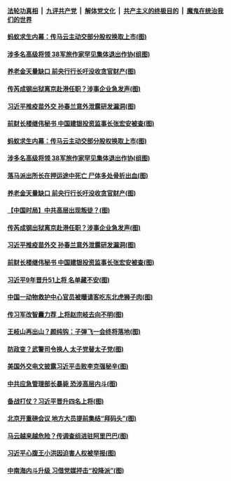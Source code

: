 ####  [法轮功真相](../../../../basic/blob/master/README.md?t=12220031) &nbsp;|&nbsp; [九评共产党](../../../../9ping.md/blob/master/README.md?t=12220031) &nbsp;|&nbsp; [解体党文化](../../../../jtdwh.md/blob/master/README.md?t=12220031)  &nbsp;|&nbsp; [共产主义的终极目的](../../../../gczydzjmd.md/blob/master/README.md?t=12220031) &nbsp;|&nbsp; [魔鬼在统治我们的世界](../../../../mgztzwmdsj.md/blob/master/README.md?t=12220031) 

#### [蚂蚁求生内幕：传马云主动交部分股权换取上市(图)](../pages/p2/956560.md?t=12220031) 

#### [涉多名高级将领 38军旅作家罕见集体退出作协(组图)](../pages/p2/956530.md?t=12220031) 

#### [养老金天量缺口 前央行行长吁没收贪官财产(图)](../pages/p2/956523.md?t=12220031) 

#### [传芮成钢出狱离京赴港任职？涉事企业急发声(图)](../pages/p2/956470.md?t=12220031) 

#### [习近平推疫苗外交 孙春兰意外泄露研发漏洞(图)](../pages/p2/956442.md?t=12220031) 

#### [前财长楼继伟秘书 中国建银投资监事长张宏安被查(图)](../pages/p2/956391.md?t=12220031) 

#### [蚂蚁求生内幕：传马云主动交部分股权换取上市(图)](../pages/p2/956560.md?t=12220031) 

#### [涉多名高级将领 38军旅作家罕见集体退出作协(组图)](../pages/p2/956530.md?t=12220031) 

#### [落马派出所长在押运途中死亡 尸体多处骨折出血(图)](../pages/p2/956534.md?t=12220031) 

#### [养老金天量缺口 前央行行长吁没收贪官财产(图)](../pages/p2/956523.md?t=12220031) 

#### [【中国时局】中共高层出现叛徒？(图)](../pages/p2/956474.md?t=12220031) 

#### [传芮成钢出狱离京赴港任职？涉事企业急发声(图)](../pages/p2/956470.md?t=12220031) 

#### [习近平推疫苗外交 孙春兰意外泄露研发漏洞(图)](../pages/p2/956442.md?t=12220031) 

#### [前财长楼继伟秘书 中国建银投资监事长张宏安被查(图)](../pages/p2/956391.md?t=12220031) 

#### [习近平9年晋升51上将 名单藏不安(图)](../pages/p2/956449.md?t=12220031) 

#### [中国一动物救护中心官员被曝请客吃东北虎狮子肉(图)](../pages/p2/956369.md?t=12220031) 

#### [传习军改智囊力荐 上将赵宗岐去向不明(图)](../pages/p2/956392.md?t=12220031) 

#### [王岐山再出山？颜纯钩：子弹飞一会终将落地(图)](../pages/p2/956325.md?t=12220031) 

#### [防政变？武警司令换人 太子党替太子党(图)](../pages/p2/956340.md?t=12220031) 

#### [美国外交电文披露习近平击败李克强秘辛(图)](../pages/p2/956236.md?t=12220031) 

#### [中共应急管理部长暴毙 恐涉高层内斗(图)](../pages/p2/956301.md?t=12220031) 

#### [备战打仗？习近平晋升四名上将(图)](../pages/p2/956281.md?t=12220031) 

#### [北京开重磅会议 地方大员提前集结“拜码头”(图)](../pages/p2/956260.md?t=12220031) 

#### [马云越来越危险？传调查组进驻阿里巴巴(图)](../pages/p2/956220.md?t=12220031) 

#### [习近平心腹王小洪因迫害人权被举报(图)](../pages/p2/956108.md?t=12220031) 

#### [中南海内斗升级 习借党媒抨击“投降派”(图)](../pages/p2/956101.md?t=12220031) 

